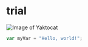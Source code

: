 # trial 
![Image of Yaktocat](https://octodex.github.com/images/yaktocat.png)
``` javascript
var myVar = "Hello, world!";
```
